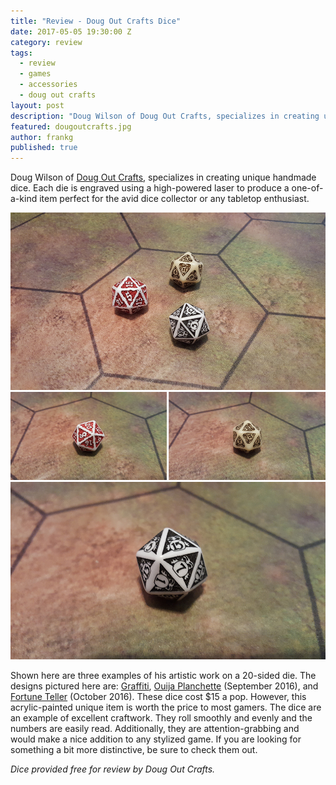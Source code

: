 ```yaml
---
title: "Review - Doug Out Crafts Dice"
date: 2017-05-05 19:30:00 Z
category: review
tags:
  - review
  - games
  - accessories
  - doug out crafts
layout: post
description: "Doug Wilson of Doug Out Crafts, specializes in creating unique handmade dice."
featured: dougoutcrafts.jpg
author: frankg
published: true
---
```


Doug Wilson of [Doug Out Crafts](https://www.etsy.com/shop/DougOutCrafts), specializes in creating unique handmade dice. Each die is engraved using a high-powered laser to produce a one-of-a-kind item perfect for the avid dice collector or any tabletop enthusiast.  

![Doug Out Crafts Dice](/images/dougoutcrafts/dougoutdice1.jpg)
![Doug Out Crafts Dice](/images/dougoutcrafts/dougoutdice2.jpg)
![Doug Out Crafts Dice](/images/dougoutcrafts/dougoutdice4.jpg)

Shown here are three examples of his artistic work on a 20-sided die. The designs pictured here are: [Graffiti](https://www.etsy.com/listing/384951290/graffiti-unique-laser-etched-d20?ref=related-1), [Ouija Planchette](https://www.etsy.com/listing/462025122/ouija-planchette-unique-d20-for?ref=related-1) (September 2016), and [Fortune Teller](https://www.etsy.com/listing/482843219/unique-d20-fortune-teller-20-sided-die?ref=related-3) (October 2016). These dice cost $15 a pop. However, this acrylic-painted unique item is worth the price to most gamers. The dice are an example of excellent craftwork. They roll smoothly and evenly and the numbers are easily read. Additionally, they are attention-grabbing and would make a nice addition to any stylized game. If you are looking for something a bit more distinctive, be sure to check them out.

*Dice provided free for review by Doug Out Crafts.*
